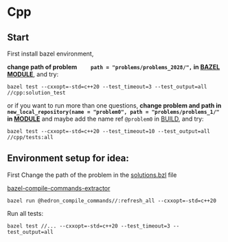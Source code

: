 # Cpp

## Start

First install bazel environment,

**change path of problem `    path = "problems/problems_2028/",` in [BAZEL MODULE](../MODULE.bazel)**, and try:
```shell
bazel test --cxxopt=-std=c++20 --test_timeout=3 --test_output=all //cpp:solution_test
```

or if you want to run more than one questions,
**change problem and path in `new_local_repository(name = "problem0", path = "problems/problems_1/"` in [MODULE](../MODULE.bazel)** and maybe add the name ref `@problem0` in [BUILD](tests/BUILD), and try:
```shell
bazel test --cxxopt=-std=c++20 --test_timeout=10 --test_output=all //cpp/tests:all
```

## Environment setup for idea:
First Change the path of the problem in the [solutions.bzl](../solutions.bzl) file

[bazel-compile-commands-extractor](https://github.com/hedronvision/bazel-compile-commands-extractor)
```shell
bazel run @hedron_compile_commands//:refresh_all --cxxopt=-std=c++20
```

Run all tests:
```shell
bazel test //... --cxxopt=-std=c++20 --test_timeout=3 --test_output=all
```
